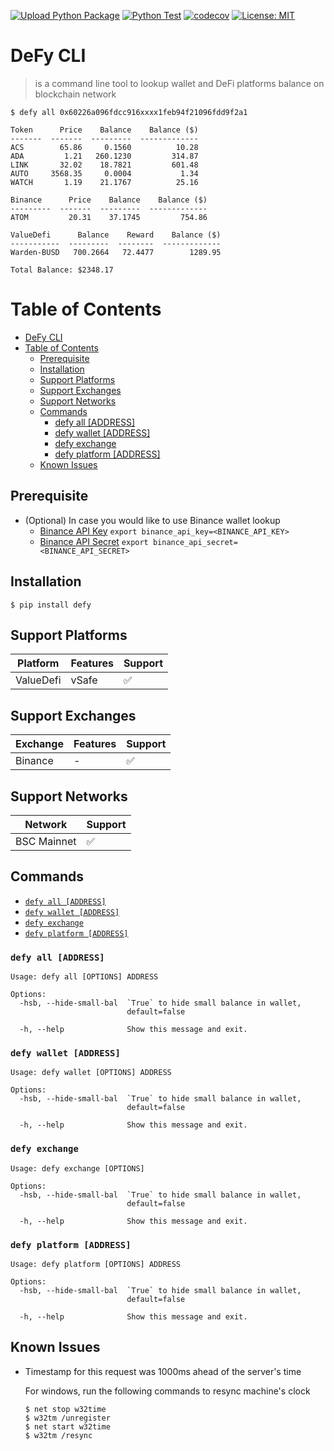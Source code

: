 [![Upload Python Package](https://github.com/punparin/defy-cli/actions/workflows/python_publish.yaml/badge.svg)](https://github.com/punparin/defy-cli/actions/workflows/python_publish.yaml) [![Python Test](https://github.com/punparin/defy-cli/actions/workflows/python_test.yaml/badge.svg)](https://github.com/punparin/defy-cli/actions/workflows/python_test.yaml) [![codecov](https://codecov.io/gh/punparin/defy-cli/branch/main/graph/badge.svg?token=0LT1TMH2VZ)](https://codecov.io/gh/punparin/defy-cli) [![License: MIT](https://img.shields.io/badge/License-MIT-yellow.svg)](https://opensource.org/licenses/MIT)

# DeFy CLI
> is a command line tool to lookup wallet and DeFi platforms balance on blockchain network


```sh-session
$ defy all 0x60226a096fdcc916xxxx1feb94f21096fdd9f2a1

Token      Price    Balance    Balance ($)
-------  -------  ---------  -------------
ACS        65.86     0.1560          10.28
ADA         1.21   260.1230         314.87
LINK       32.02    18.7821         601.48
AUTO     3568.35     0.0004           1.34
WATCH       1.19    21.1767          25.16

Binance      Price    Balance    Balance ($)
---------  -------  ---------  -------------
ATOM         20.31    37.1745         754.86

ValueDefi      Balance    Reward    Balance ($)
-----------  ---------  --------  -------------
Warden-BUSD   700.2664   72.4477        1289.95

Total Balance: $2348.17
```

Table of Contents
=================

   * [DeFy CLI](#defy-cli)
   * [Table of Contents](#table-of-contents)
      * [Prerequisite](#prerequisite)
      * [Installation](#installation)
      * [Support Platforms](#support-platforms)
      * [Support Exchanges](#support-exchanges)
      * [Support Networks](#support-networks)
      * [Commands](#commands)
         * [defy all [ADDRESS]](#defy-all-address)
         * [defy wallet [ADDRESS]](#defy-wallet-address)
         * [defy exchange](#defy-exchange)
         * [defy platform [ADDRESS]](#defy-platform-address)
      * [Known Issues](#known-issues)

## Prerequisite
- (Optional) In case you would like to use Binance wallet lookup
  - [Binance API Key](https://www.binance.com/en-NG/support/faq/360002502072)
    `export binance_api_key=<BINANCE_API_KEY>`
  - [Binance API Secret](https://www.binance.com/en-NG/support/faq/360002502072)
    `export binance_api_secret=<BINANCE_API_SECRET>`

## Installation
```
$ pip install defy
```

## Support Platforms

| Platform  | Features | Support |
|-----------|----------|---------|
| ValueDefi | vSafe    |   ✅   |

## Support Exchanges

| Exchange  | Features | Support |
|-----------|----------|---------|
| Binance   | -        |   ✅    |

## Support Networks

| Network  | Support |
|-----------|---------|
| BSC Mainnet |  ✅   |

## Commands

* [`defy all [ADDRESS]`](#defy-all-address)
* [`defy wallet [ADDRESS]`](#defy-wallet-address)
* [`defy exchange`](#defy-exchange)
* [`defy platform [ADDRESS]`](#defy-platform-address)

### `defy all [ADDRESS]`
```
Usage: defy all [OPTIONS] ADDRESS

Options:
  -hsb, --hide-small-bal  `True` to hide small balance in wallet,
                          default=false

  -h, --help              Show this message and exit.
```

### `defy wallet [ADDRESS]`
```
Usage: defy wallet [OPTIONS] ADDRESS

Options:
  -hsb, --hide-small-bal  `True` to hide small balance in wallet,
                          default=false

  -h, --help              Show this message and exit.
```

### `defy exchange`
```
Usage: defy exchange [OPTIONS]

Options:
  -hsb, --hide-small-bal  `True` to hide small balance in wallet,
                          default=false

  -h, --help              Show this message and exit.
```

### `defy platform [ADDRESS]`
```
Usage: defy platform [OPTIONS] ADDRESS

Options:
  -hsb, --hide-small-bal  `True` to hide small balance in wallet,
                          default=false

  -h, --help              Show this message and exit.
```

## Known Issues

- Timestamp for this request was 1000ms ahead of the server's time

  For windows, run the following commands to resync machine's clock

  ```sh-session
  $ net stop w32time
  $ w32tm /unregister
  $ net start w32time
  $ w32tm /resync
  ```